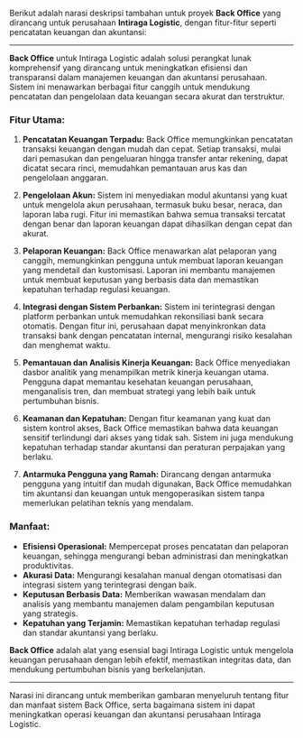 Berikut adalah narasi deskripsi tambahan untuk proyek **Back Office** yang dirancang untuk perusahaan **Intiraga Logistic**, dengan fitur-fitur seperti pencatatan keuangan dan akuntansi:

---

**Back Office** untuk Intiraga Logistic adalah solusi perangkat lunak komprehensif yang dirancang untuk meningkatkan efisiensi dan transparansi dalam manajemen keuangan dan akuntansi perusahaan. Sistem ini menawarkan berbagai fitur canggih untuk mendukung pencatatan dan pengelolaan data keuangan secara akurat dan terstruktur.

### **Fitur Utama:**

1. **Pencatatan Keuangan Terpadu:**
   Back Office memungkinkan pencatatan transaksi keuangan dengan mudah dan cepat. Setiap transaksi, mulai dari pemasukan dan pengeluaran hingga transfer antar rekening, dapat dicatat secara rinci, memudahkan pemantauan arus kas dan pengelolaan anggaran.

2. **Pengelolaan Akun:**
   Sistem ini menyediakan modul akuntansi yang kuat untuk mengelola akun perusahaan, termasuk buku besar, neraca, dan laporan laba rugi. Fitur ini memastikan bahwa semua transaksi tercatat dengan benar dan laporan keuangan dapat dihasilkan dengan cepat dan akurat.

3. **Pelaporan Keuangan:**
   Back Office menawarkan alat pelaporan yang canggih, memungkinkan pengguna untuk membuat laporan keuangan yang mendetail dan kustomisasi. Laporan ini membantu manajemen untuk membuat keputusan yang berbasis data dan memastikan kepatuhan terhadap regulasi keuangan.

4. **Integrasi dengan Sistem Perbankan:**
   Sistem ini terintegrasi dengan platform perbankan untuk memudahkan rekonsiliasi bank secara otomatis. Dengan fitur ini, perusahaan dapat menyinkronkan data transaksi bank dengan pencatatan internal, mengurangi risiko kesalahan dan menghemat waktu.

5. **Pemantauan dan Analisis Kinerja Keuangan:**
   Back Office menyediakan dasbor analitik yang menampilkan metrik kinerja keuangan utama. Pengguna dapat memantau kesehatan keuangan perusahaan, menganalisis tren, dan membuat strategi yang lebih baik untuk pertumbuhan bisnis.

6. **Keamanan dan Kepatuhan:**
   Dengan fitur keamanan yang kuat dan sistem kontrol akses, Back Office memastikan bahwa data keuangan sensitif terlindungi dari akses yang tidak sah. Sistem ini juga mendukung kepatuhan terhadap standar akuntansi dan peraturan perpajakan yang berlaku.

7. **Antarmuka Pengguna yang Ramah:**
   Dirancang dengan antarmuka pengguna yang intuitif dan mudah digunakan, Back Office memudahkan tim akuntansi dan keuangan untuk mengoperasikan sistem tanpa memerlukan pelatihan teknis yang mendalam.

### **Manfaat:**

- **Efisiensi Operasional:** Mempercepat proses pencatatan dan pelaporan keuangan, sehingga mengurangi beban administrasi dan meningkatkan produktivitas.
- **Akurasi Data:** Mengurangi kesalahan manual dengan otomatisasi dan integrasi sistem yang terintegrasi dengan baik.
- **Keputusan Berbasis Data:** Memberikan wawasan mendalam dan analisis yang membantu manajemen dalam pengambilan keputusan yang strategis.
- **Kepatuhan yang Terjamin:** Memastikan kepatuhan terhadap regulasi dan standar akuntansi yang berlaku.

**Back Office** adalah alat yang esensial bagi Intiraga Logistic untuk mengelola keuangan perusahaan dengan lebih efektif, memastikan integritas data, dan mendukung pertumbuhan bisnis yang berkelanjutan.

--- 

Narasi ini dirancang untuk memberikan gambaran menyeluruh tentang fitur dan manfaat sistem Back Office, serta bagaimana sistem ini dapat meningkatkan operasi keuangan dan akuntansi perusahaan Intiraga Logistic.